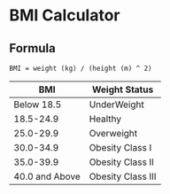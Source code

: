 # BMI Calculator

## Formula

`BMI = weight (kg) / (height (m) ^ 2)`

| BMI            | Weight Status     |
|----------------|-------------------|
| Below 18.5     | UnderWeight       |
| 18.5-24.9      | Healthy           |
| 25.0-29.9      | Overweight        |
| 30.0-34.9      | Obesity Class I   |
| 35.0-39.9      | Obesity Class II  |
| 40.0 and Above | Obesity Class III |

